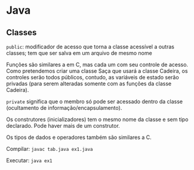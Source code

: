# Java
## Classes
```public```: modificador de acesso que torna a classe acessível a outras classes; tem que ser salva em um arquivo de mesmo nome

Funções são similares a em C, mas cada um com seu controle de acesso. Como pretendemos criar uma classe Saça que usará a classe Cadeira, os controles serão todos públicos, contudo, as variáveis de estado serão privadas (para serem alteradas somente com as funções da classe Cadeira).

```private``` significa que o membro só pode ser acessado dentro da classe (ocultamento de informação/encapsulamento).

Os construtores (inicializadores) tem o mesmo nome da classe e sem tipo declarado. Pode haver mais de um construtor.

Os tipos de dados e operadores também são similares a C.

Compilar: ```javac tab.java ex1.java```

Executar: ```java ex1```